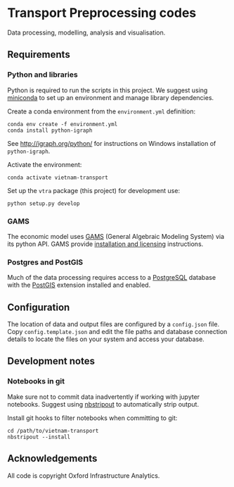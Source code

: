# Transport Preprocessing codes

Data processing, modelling, analysis and visualisation.


## Requirements

### Python and libraries

Python is required to run the scripts in this project. We suggest using
[miniconda](https://conda.io/miniconda.html) to set up an environment and manage library
dependencies.

Create a conda environment from the `environment.yml` definition:

    conda env create -f environment.yml
    conda install python-igraph

See http://igraph.org/python/ for instructions on Windows installation of `python-igraph`.

Activate the environment:

    conda activate vietnam-transport

Set up the `vtra` package (this project) for development use:

    python setup.py develop


### GAMS

The economic model uses [GAMS](https://www.gams.com/) (General Algebraic Modeling System) via
its python API. GAMS provide [installation and
licensing](https://www.gams.com/latest/docs/UG_MAIN.htm) instructions.


### Postgres and PostGIS

Much of the data processing requires access to a [PostgreSQL](https://www.postgresql.org/)
database with the [PostGIS](http://postgis.net/) extension installed and enabled.


## Configuration

The location of data and output files are configured by a `config.json` file.  Copy
`config.template.json` and edit the file paths and database connection details to locate
the files on your system and access your database.


## Development notes

### Notebooks in git

Make sure not to commit data inadvertently if working with jupyter notebooks. Suggest using
[nbstripout](https://github.com/kynan/nbstripout) to automatically strip output.

Install git hooks to filter notebooks when committing to git:

    cd /path/to/vietnam-transport
    nbstripout --install


## Acknowledgements

All code is copyright Oxford Infrastructure Analytics.
